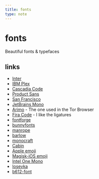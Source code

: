 ```yaml
---
title: fonts
type: note
---
```


# fonts

Beautiful fonts & typefaces

## links

- [Inter](https://rsms.me/inter/)
- [IBM Plex](https://www.ibm.com/plex/)
- [Cascadia Code](https://github.com/microsoft/cascadia-code)
- [Product Sans](https://en.wikipedia.org/wiki/Product_Sans)
- [San Francisco](https://developer.apple.com/fonts/)
- [JetBrains Mono](https://www.jetbrains.com/lp/mono/)
- [Arimo](https://www.fontsquirrel.com/fonts/arimo) - The one used in the Tor Browser
- [Fira Code](https://github.com/tonsky/FiraCode) - I like the ligatures
- [fontforge](https://fontforge.org)
- [bunnyfonts](https://fonts.bunny.net/faq)
- [manrope](https://manropefont.com/)
- [barlow](https://tribby.com/fonts/barlow/)
- [monocraft](https://github.com/IdreesInc/Monocraft)
- [Cabin](https://commons.wikimedia.org/wiki/Category:Cabin_(typeface)#/media/File:Cabin-font-plain.png)
- [Apple emoji](https://github.com/samuelngs/apple-emoji-linux)
- [Magisk-iOS emoji](https://github.com/Keinta15/Magisk-iOS-Emoji)
- [Intel One Mono](https://github.com/intel/intel-one-mono)
- [Iosevka](https://typeof.net/Iosevka/)
- [b612-font](https://b612-font.com/)
